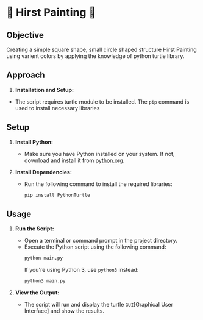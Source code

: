 # 🎨 Hirst Painting 🎨

## Objective

Creating a simple square shape, small circle shaped structure Hirst Painting using varient colors by applying the knowledge of python turtle library.

## Approach

1. **Installation and Setup:**

- The script requires turtle module to be installed. The `pip` command is used to install necessary libraries

## Setup

1. **Install Python:**
   - Make sure you have Python installed on your system. If not, download and install it from [python.org](https://www.python.org/).

2. **Install Dependencies:**
   - Run the following command to install the required libraries:
     ```bash
     pip install PythonTurtle
     ```

## Usage

1. **Run the Script:**
   - Open a terminal or command prompt in the project directory.
   - Execute the Python script using the following command:
     ```bash
     python main.py
     ```
     If you're using Python 3, use `python3` instead:
     ```bash
     python3 main.py
     ```

2. **View the Output:**
   - The script will run and display the turtle `GUI`[Graphical User Interface] and show the results.